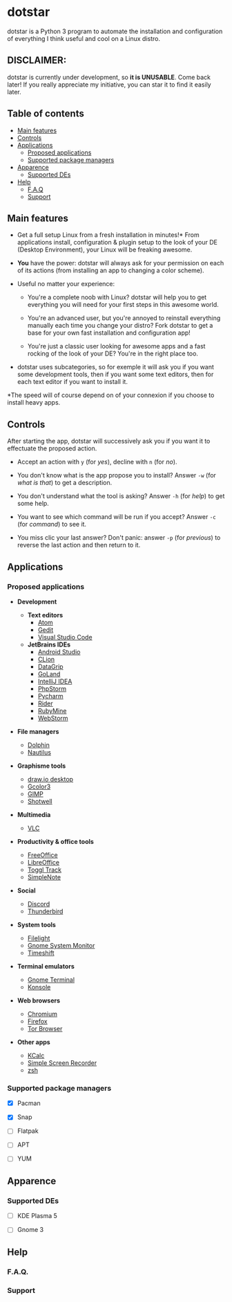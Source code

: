 # dotstar
dotstar is a Python 3 program to automate the installation and configuration of everything I think useful and cool on a Linux distro.



## DISCLAIMER:
dotstar is currently under development, so **it is UNUSABLE**. Come back later! If you really appreciate my initiative, you can star it to find it easily later.



## Table of contents
- [Main features](#main-features)
- [Controls](#controls)
- [Applications](#applications)
    - [Proposed applications](#proposed-applications)
    - [Supported package managers](#supported-package-managers)
- [Apparence](#apparence)
    - [Supported DEs](#supported-DEs)
- [Help](#help)
    - [F.A.Q](#F.A.Q.)
    - [Support](#support)
  


## Main features
- Get a full setup Linux from a fresh installation in minutes!* From applications install, configuration & plugin setup to the look of your DE (Desktop Environment), your Linux will be freaking awesome.

- **You** have the power: dotstar will always ask for your permission on each of its actions (from installing an app to changing a color scheme).

- Useful no matter your experience:

    - You're a complete noob with Linux? dotstar will help you to get everything you will need for your first steps in this awesome world.

    - You're an advanced user, but you're annoyed to reinstall everything manually each time you change your distro? Fork dotstar to get a base for your own fast installation and configuration app!

    - You're just a classic user looking for awesome apps and a fast rocking of the look of your DE? You're in the right place too.

- dotstar uses subcategories, so for exemple it will ask you if you want some development tools, then if you want some text editors, then for each text editor if you want to install it. 

*The speed will of course depend on of your connexion if you choose to install heavy apps.



## Controls
After starting the app, dotstar will successively ask you if you want it to effectuate the proposed action.

- Accept an action with `y` (for *yes*), decline with `n` (for *no*).

- You don't know what is the app propose you to install? Answer `-w` (for *what is that*) to get a description.

- You don't understand what the tool is asking? Answer `-h` (for *help*) to get some help.

- You want to see which command will be run if you accept? Answer `-c` (for *command*) to see it.

- You miss clic your last answer? Don't panic: answer `-p` (for *previous*) to reverse the last action and then return to it.



## Applications
### Proposed applications 

- **Development**
    - **Text editors**
        - [Atom](https://atom.io)
        - [Gedit](https://wiki.gnome.org/Apps/Gedit)
        - [Visual Studio Code](https://code.visualstudio.com/)
    - **JetBrains IDEs**
        - [Android Studio](https://developer.android.com/studio)
        - [CLion](https://www.jetbrains.com/clion/)
        - [DataGrip](https://www.jetbrains.com/datagrip/)
        - [GoLand](https://www.jetbrains.com/go/)
        - [IntelliJ IDEA](https://www.jetbrains.com/idea/)
        - [PhpStorm](https://www.jetbrains.com/phpstorm/)
        - [Pycharm](https://www.jetbrains.com/pycharm/)
        - [Rider](https://www.jetbrains.com/rider/)
        - [RubyMine](https://www.jetbrains.com/ruby/)
        - [WebStorm](https://www.jetbrains.com/webstorm/)
 
- **File managers**
    - [Dolphin](https://apps.kde.org/dolphin/)
    - [Nautilus](https://wiki.gnome.org/Apps/Files)

 - **Graphisme tools**
    - [draw.io desktop](https://github.com/jgraph/drawio-desktop)
    - [Gcolor3](https://www.hjdskes.nl/projects/gcolor3/)
    - [GIMP](https://www.gimp.org)
    - [Shotwell](https://wiki.gnome.org/Apps/Shotwell)

- **Multimedia**
    - [VLC](https://www.videolan.org/vlc/)

- **Productivity & office tools**
    - [FreeOffice](https://www.freeoffice.com/en/)
    - [LibreOffice](https://www.libreoffice.org/)
    - [Toggl Track](https://www.toggl.com/track/)
    - [SimpleNote](https://simplenote.com)

- **Social**
    - [Discord](https://discord.com/)
    - [Thunderbird](https://www.thunderbird.net/)

- **System tools**
    - [Filelight](https://apps.kde.org/filelight/)
    - [Gnome System Monitor](https://wiki.gnome.org/Apps/SystemMonitor/)
    - [Timeshift](https://github.com/teejee2008/timeshift)

- **Terminal emulators**
    - [Gnome Terminal](https://wiki.gnome.org/Apps/Terminal)
    - [Konsole](https://konsole.kde.org/)

- **Web browsers**
    - [Chromium](https://www.chromium.org/Home)
    - [Firefox](https://www.mozilla.org/en-US/firefox/new/)
    - [Tor Browser](https://www.torproject.org/)

- **Other apps**
    - [KCalc](https://apps.kde.org/kcalc/)
    - [Simple Screen Recorder](https://www.maartenbaert.be/simplescreenrecorder/)
    - [zsh](https://www.zsh.org)


### Supported package managers
- [X] Pacman
- [X] Snap
- [ ] Flatpak
- [ ] APT
- [ ] YUM



## Apparence
### Supported DEs
- [ ] KDE Plasma 5
- [ ] Gnome 3



## Help
### F.A.Q.
### Support
